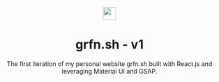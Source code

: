 <div align=center><img width=30px align=center src="https://upload.wikimedia.org/wikipedia/commons/a/a7/React-icon.svg"/>
<h1 align=center>grfn.sh - v1</h1>
<p>The first iteration of my personal website grfn.sh built with React.js and leveraging Material UI and GSAP.</p>

</div>
